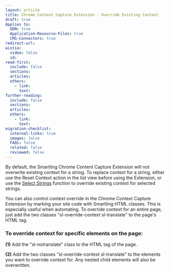 ```yaml
---
layout: article
title: Chrome Context Capture Extension - Override Existing Context
draft: true
Applies to:
  GDN: true
  Application-Resource-Files: true
  CMS-Connectors: true
redirect-url:
wistia:
  video: false
  id:
read-first:
  include: false
  sections:
  articles:
  others:
    - link:
      text:
further-reading:
  include: false
  sections:
  articles:
  others:
    - link:
      text:
migration-checklist:
  internal-links: true
  images: false
  FAQs: false
  related: false
  reviewed: false
---
```



By default, the Smartling Chrome Content Capture Extension will not overwrite existing context for a string. To replace context for a string, either use the Reset Context action in the list view before using the Extension, or use the [Select Strings](/support/articles/capture-context-from-webpages-chrome-context-capture-extension/#to-use-string-selection) function to override existing context for selected strings.

You can also control context override in the Chrome Context Capture Extension by marking your site code with Smartling HTML classes. This is especially useful when automating. To override context for an entire page, just add the two classes "sl-override-context sl-translate" to the page's HTML tag.

### To override context for specific elements on the page:

**(1)** Add the "sl-notranslate" class to the HTML tag of the page.

**(2)** Add the two classes "sl-override-context sl-translate" to the elements you want to override context for. Any nested child elements will also be overwritten.